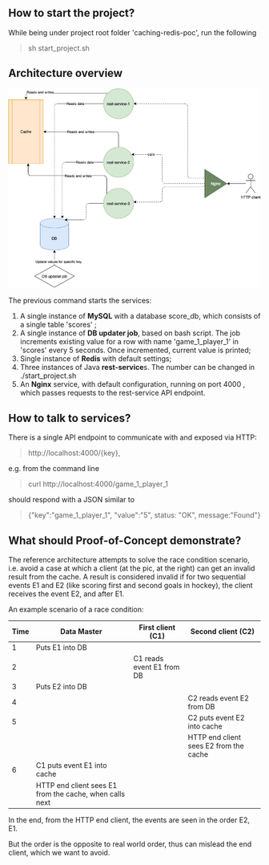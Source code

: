 ## How to start the project?

While being under project root folder 'caching-redis-poc', run the following
> sh start_project.sh

## Architecture overview

![Services overview](redis-poc.png)

The previous command starts the services:

1. A single instance of **MySQL** with a database score_db, which consists of a single table 'scores' ;
2. A single instance of **DB updater job**, based on bash script. The job increments existing value for a row with
   name 'game_1_player_1' in 'scores' every 5 seconds. Once incremented, current value is printed;
3. Single instance of **Redis** with default settings;
4. Three instances of Java **rest-service**s. The number can be changed in ./start_project.sh
5. An **Nginx** service, with default configuration, running on port 4000 , which passes requests to the rest-service
   API endpoint.

## How to talk to services?

There is a single API endpoint to communicate with and exposed via HTTP:
> http://localhost:4000/{key},

e.g. from the command line
> curl http://localhost:4000/game_1_player_1

should respond with a JSON similar to

> {"key":"game_1_player_1", "value":"5", status: "OK", message:"Found"}

## What should Proof-of-Concept demonstrate?

The reference architecture attempts to solve the race condition scenario, i.e. avoid a case at which a client (at the
pic, at the right)
can get an invalid result from the cache. A result is considered invalid if for two sequential events E1 and E2 (like
scoring first and second goals in hockey), the client receives the event E2, and after E1.

An example scenario of a race condition:

|Time|Data Master|First client (C1)|Second client (C2)|
|---|---|---|---|
|1|Puts E1 into DB| | |
|2| |C1 reads event E1 from DB| |
|3|Puts E2 into DB| | |
|4| | |C2 reads event E2 from DB |
|5| | |C2 puts event E2 into cache|
| | |  | HTTP end client sees E2 from the cache |
|6| C1 puts event E1 into cache |  | |
| | HTTP end client sees E1 from the cache, when calls next |  | |

In the end, from the HTTP end client, the events are seen in the order E2, E1. 

But the order is the opposite to real
world order, thus can mislead the end client, which we want to avoid.
